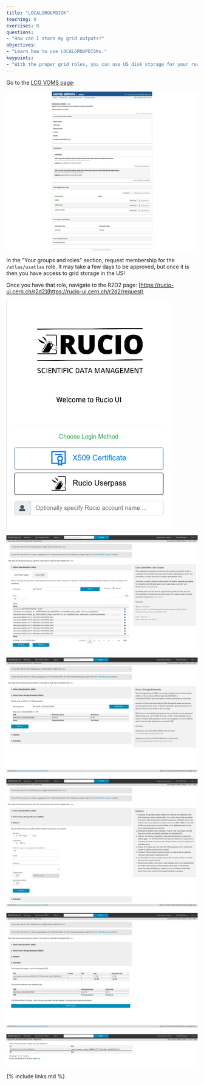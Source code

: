 ```yaml
---
title: "LOCALGROUPDISK"
teaching: 0
exercises: 0
questions:
- "How can I store my grid outputs?"
objectives:
- "Learn how to use LOCALGROUPDISKs."
keypoints:
- "With the proper grid roles, you can use US disk storage for your rucio datasets."
---
```


Go to the [LCG VOMS page](https://lcg-voms2.cern.ch:8443/voms/atlas):

![image info](./../fig/voms_screenshot.png)

In the "Your groups and roles" section, request membership for the `/atlas/usatlas` role.  It may take a few days to be approved, but once it is then you have access to grid storage in the US!

Once you have that role, navigate to the R2D2 page: [https://rucio-ui.cern.ch/r2d2](https://rucio-ui.cern.ch/r2d2/request)

![image info](./../fig/rucio_1.png)

![image info](./../fig/rucio_2.png)

![image info](./../fig/rucio_3.png)

![image info](./../fig/rucio_4.png)

![image info](./../fig/rucio_5.png)

![image info](./../fig/rucio_6.png)

{% include links.md %}


